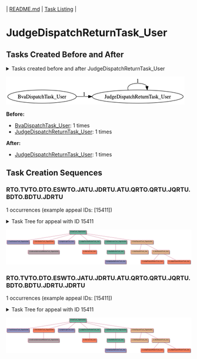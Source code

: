 | [README.md](README.md) | [Task Listing](tasklist.md) |

# JudgeDispatchReturnTask_User

## Tasks Created Before and After

<details><summary>Tasks created before and after JudgeDispatchReturnTask_User</summary>

```
digraph G {
rankdir="LR";
"JudgeDispatchReturnTask_User" -> "JudgeDispatchReturnTask_User" [label=1]
"BvaDispatchTask_User" -> "JudgeDispatchReturnTask_User" [label=1]
}
```
</details>

![JudgeDispatchReturnTask_User](dot/JudgeDispatchReturnTask_User.dot.png)

**Before:**

   * [BvaDispatchTask_User](BvaDispatchTask_User.md): 1 times
   * [JudgeDispatchReturnTask_User](JudgeDispatchReturnTask_User.md): 1 times

**After:**

   * [JudgeDispatchReturnTask_User](JudgeDispatchReturnTask_User.md): 1 times

## Task Creation Sequences

### RTO.TVTO.DTO.ESWTO.JATU.JDRTU.ATU.QRTO.QRTU.JQRTU.BDTO.BDTU.JDRTU

1 occurrences (example appeal IDs: [15411])

<details><summary>Task Tree for appeal with ID 15411</summary>

```
@startuml
object 0.RootTask_Organization #66c2a5
object 1.TrackVeteranTask_Organization #8da0cb
object 2.DistributionTask_Organization #fc8d62
object 3.EvidenceSubmissionWindowTask_Organization #b3b3b3
object 4.JudgeAssignTask_User #8da0cb
object 5.JudgeDecisionReviewTask_User #66c2a5
object 6.AttorneyTask_User #fc8d62
object 7.QualityReviewTask_Organization #66c2a5
object 8.QualityReviewTask_User #66c2a5
object 9.JudgeQualityReviewTask_User #8da0cb
object 10.BvaDispatchTask_Organization #e5c494
object 11.BvaDispatchTask_User #e5c494
object 12.BvaDispatchTask_User #e5c494
object 13.JudgeDispatchReturnTask_User #fc8d62
object 14.JudgeDispatchReturnTask_User #fc8d62
0.RootTask_Organization -- 1.TrackVeteranTask_Organization
0.RootTask_Organization -- 2.DistributionTask_Organization
2.DistributionTask_Organization -- 3.EvidenceSubmissionWindowTask_Organization
0.RootTask_Organization -- 4.JudgeAssignTask_User
0.RootTask_Organization -- 5.JudgeDecisionReviewTask_User
5.JudgeDecisionReviewTask_User -- 6.AttorneyTask_User
0.RootTask_Organization -- 7.QualityReviewTask_Organization
7.QualityReviewTask_Organization -- 8.QualityReviewTask_User
8.QualityReviewTask_User -- 9.JudgeQualityReviewTask_User
0.RootTask_Organization -- 10.BvaDispatchTask_Organization
10.BvaDispatchTask_Organization -- 11.BvaDispatchTask_User
10.BvaDispatchTask_Organization -- 12.BvaDispatchTask_User
12.BvaDispatchTask_User -- 13.JudgeDispatchReturnTask_User
12.BvaDispatchTask_User -- 14.JudgeDispatchReturnTask_User
@enduml
```
</details>

![RTO.TVTO.DTO.ESWTO.JATU.JDRTU.ATU.QRTO.QRTU.JQRTU.BDTO.BDTU.JDRTU-15411](uml/RTO.TVTO.DTO.ESWTO.JATU.JDRTU.ATU.QRTO.QRTU.JQRTU.BDTO.BDTU.JDRTU-15411.png)

### RTO.TVTO.DTO.ESWTO.JATU.JDRTU.ATU.QRTO.QRTU.JQRTU.BDTO.BDTU.JDRTU.JDRTU

1 occurrences (example appeal IDs: [15411])

<details><summary>Task Tree for appeal with ID 15411</summary>

```
@startuml
object 0.RootTask_Organization #66c2a5
object 1.TrackVeteranTask_Organization #8da0cb
object 2.DistributionTask_Organization #fc8d62
object 3.EvidenceSubmissionWindowTask_Organization #b3b3b3
object 4.JudgeAssignTask_User #8da0cb
object 5.JudgeDecisionReviewTask_User #66c2a5
object 6.AttorneyTask_User #fc8d62
object 7.QualityReviewTask_Organization #66c2a5
object 8.QualityReviewTask_User #66c2a5
object 9.JudgeQualityReviewTask_User #8da0cb
object 10.BvaDispatchTask_Organization #e5c494
object 11.BvaDispatchTask_User #e5c494
object 12.BvaDispatchTask_User #e5c494
object 13.JudgeDispatchReturnTask_User #fc8d62
object 14.JudgeDispatchReturnTask_User #fc8d62
0.RootTask_Organization -- 1.TrackVeteranTask_Organization
0.RootTask_Organization -- 2.DistributionTask_Organization
2.DistributionTask_Organization -- 3.EvidenceSubmissionWindowTask_Organization
0.RootTask_Organization -- 4.JudgeAssignTask_User
0.RootTask_Organization -- 5.JudgeDecisionReviewTask_User
5.JudgeDecisionReviewTask_User -- 6.AttorneyTask_User
0.RootTask_Organization -- 7.QualityReviewTask_Organization
7.QualityReviewTask_Organization -- 8.QualityReviewTask_User
8.QualityReviewTask_User -- 9.JudgeQualityReviewTask_User
0.RootTask_Organization -- 10.BvaDispatchTask_Organization
10.BvaDispatchTask_Organization -- 11.BvaDispatchTask_User
10.BvaDispatchTask_Organization -- 12.BvaDispatchTask_User
12.BvaDispatchTask_User -- 13.JudgeDispatchReturnTask_User
12.BvaDispatchTask_User -- 14.JudgeDispatchReturnTask_User
@enduml
```
</details>

![RTO.TVTO.DTO.ESWTO.JATU.JDRTU.ATU.QRTO.QRTU.JQRTU.BDTO.BDTU.JDRTU.JDRTU-15411](uml/RTO.TVTO.DTO.ESWTO.JATU.JDRTU.ATU.QRTO.QRTU.JQRTU.BDTO.BDTU.JDRTU.JDRTU-15411.png)

